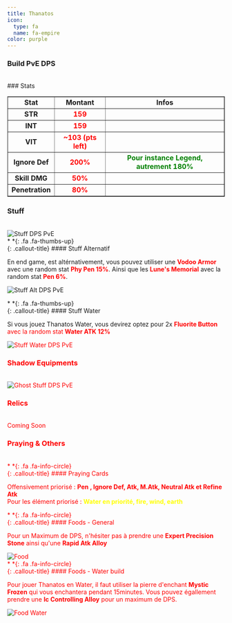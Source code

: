 ```yaml
---
title: Thanatos
icon:
  type: fa
  name: fa-empire
color: purple
---
```


### Build PvE DPS
<br>
### Stats
<br>
<table width="100%" border="1" cellspacing="1" cellpadding="1" >
<tr><td><div align="center"><b>Stat</b></div> </td>
<td><div align="center"><b>Montant</b></div> </td>
<td><div align="center"><b>Infos</b></div> </td></tr>
<tr><td><div align="center"><b>STR</b></div> </td>
<td><div align="center"><font color="red"><b>159</b></font></div> </td>
<td><div align="center"><font color="green"><b></b></font></div> </td></tr>
<tr><td><div align="center"><b>INT</b></div> </td>
<td><div align="center"><font color="red"><b>159</b></font></div> </td>
<td><div align="center"><font color="green"><b></b></font></div> </td></tr>
<tr><td><div align="center"><b>VIT</b></div> </td>
<td><div align="center"><font color="red"><b>~103 (pts left)</b></font></div> </td>
<td><div align="center"><font color="green"><b></b></font></div> </td></tr>
<tr><td><div align="center"><b>Ignore Def</b></div> </td>
<td><div align="center"><font color="red"><b>200%</b></font></div> </td>
<td><div align="center"><font color="green"><b>Pour instance Legend, autrement 180%</b></font></div></td></tr>
<tr><td><div align="center"><b>Skill DMG</b></div> </td>
<td><div align="center"><font color="red"><b>50%</b></font></div> </td>
<td><div align="center"><font color="green"><b></b></font></div></td></tr>
<tr><td><div align="center"><b>Penetration</b></div> </td>
<td><div align="center"><font color="red"><b>80%</b></font></div> </td>
<td><div align="center"><font color="green"><b></b></font></div></td></tr>
</table>

### Stuff
<br>
<img src="../../../assets/images/jobs/heros/thanatos/Stuff_DPS_PvE.png" style="max-width: 100%; height: auto;" alt="Stuff DPS PvE" /><br>

<div class="callout-block callout-success"><div class="icon-holder">*&nbsp;*{: .fa .fa-thumbs-up}
</div><div class="content">
{: .callout-title}
#### Stuff Alternatif

En end game, est altérnativement, vous pouvez utiliser une <font color="red"><b>Vodoo Armor</b></font> avec une random stat <font color="red"><b>Phy Pen 15%</b></font>. Ainsi que les <font color="red"><b>Lune's Memorial</b></font> avec la random stat <font color="red"><b>Pen 6%</b></font>.

</div></div>


<img src="../../../assets/images/jobs/heros/thanatos/Stuff_DPS_PvE_Alt.png" style="max-width: 100%; height: auto;" alt="Stuff Alt DPS PvE" /><br>

<div class="callout-block callout-success"><div class="icon-holder">*&nbsp;*{: .fa .fa-thumbs-up}
</div><div class="content">
{: .callout-title}
#### Stuff Water

Si vous jouez Thanatos Water, vous devirez optez pour 2x <font color="red"><b>Fluorite Button</b> avec la random stat <font color="red"><b>Water ATK 12%</b></font>

</div></div>

<img src="../../../assets/images/jobs/heros/thanatos/Stuff_DPS_PvE_Water.png" style="max-width: 100%; height: auto;" alt="Stuff Water DPS PvE" /><br>

### Shadow Equipments
<br>
<img src="../../../assets/images/jobs/heros/thanatos/Ghost_Stuff_DPS_PvE.png" style="max-width: 100%; height: auto;" alt="Ghost Stuff DPS PvE" /><br>

### Relics
<br>
Coming Soon

### Praying & Others
<br>
<div class="callout-block callout-info"><div class="icon-holder">*&nbsp;*{: .fa .fa-info-circle}
</div><div class="content">
{: .callout-title}
#### Praying Cards

Offensivement priorisé : <font color="red"><b>Pen , Ignore Def, Atk, M.Atk, Neutral Atk et Refine Atk</b></font><br>
Pour les élément priorisé : <font color="yellow"><b>Water en priorité, fire, wind, earth</b></font>

</div></div>

<div class="callout-block callout-info"><div class="icon-holder">*&nbsp;*{: .fa .fa-info-circle}
</div><div class="content">
{: .callout-title}
#### Foods - General

Pour un Maximum de DPS, n'hésiter pas à prendre une <font color="red"><b>Expert Precision Stone</b></font> ainsi qu'une <font color="red"><b>Rapid Atk Alloy</b></font>

</div></div>

<img src="../../../assets/images/jobs/heros/thanatos/food.png" style="max-width: 100%; height: auto;" alt="Food" />


<div class="callout-block callout-info"><div class="icon-holder">*&nbsp;*{: .fa .fa-info-circle}
</div><div class="content">
{: .callout-title}
#### Foods - Water build

Pour jouer Thanatos en Water, il faut utiliser la pierre d'enchant <font color="red"><b>Mystic Frozen</b></font> qui vous enchantera pendant 15minutes. Vous pouvez égallement prendre une <font color="red"><b>Ic Controlling Alloy</b></font> pour un maximum de DPS.

</div></div>


<img src="../../../assets/images/jobs/heros/thanatos/food_water.png" style="max-width: 100%; height: auto;" alt="Food Water" />
